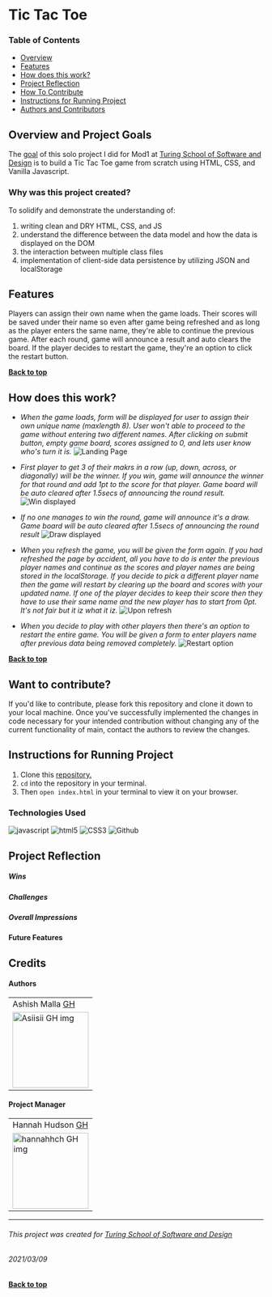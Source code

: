 # Tic Tac Toe

### Table of Contents
- [Overview](#overview-and-project-goals)
- [Features](#features)
- [How does this work?](#how-does-this-work)
- [Project Reflection](#project-reflection)
- [How To Contribute](#want-to-contribute)
- [Instructions for Running Project](#Instructions-for-running-project)
- [Authors and Contributors](#credits)

## Overview and Project Goals
The [goal](https://frontend.turing.io/projects/module-1/tic-tac-toe-solo.html) of this solo project I did for Mod1 at [Turing School of Software and Design](https://turing.io/) is to build a Tic Tac Toe game from scratch using HTML, CSS, and Vanilla Javascript.

### Why was this project created?
To solidify and demonstrate the understanding of:
1. writing clean and DRY HTML, CSS, and JS
2. understand the difference between the data model and how the data is displayed on the DOM
3. the interaction between multiple class files
4. implementation of client-side data persistence by utilizing JSON and localStorage

## Features
Players can assign their own name when the game loads. Their scores will be saved under their name so even after game being refreshed and as long as the player enters the same name, they're able to continue the previous game. After each round, game will announce a result and auto clears the board. If the player decides to restart the game, they're an option to click the restart button.

**[Back to top](#table-of-contents)**

## How does this work?
- *When the game loads, form will be displayed for user to assign their own unique name (maxlength 8). User won't able to proceed to the game without entering two different names. After clicking on submit button, empty game board, scores assigned to 0, and lets user know who's turn it is.*
![Landing Page](readme-img-folder/landing-pg.gif)

- *First player to get 3 of their makrs in a row (up, down, across, or diagonally) will be the winner. If you win, game will announce the winner for that round and add 1pt to the score for that player. Game board will be auto cleared after 1.5secs of announcing the round result.*
![Win displayed](readme-img-folder/wins.gif)

- *If no one manages to win the round, game will announce it's a draw. Game board will be auto cleared after 1.5secs of announcing the round result*
![Draw displayed](readme-img-folder/draws.gif)

- *When you refresh the game, you will be given the form again. If you had refreshed the page by accident, all you have to do is enter the previous player names and continue as the scores and player names are being stored in the localStorage. If you decide to pick a different player name then the game will restart by clearing up the board and scores with your updated name. If one of the player decides to keep their score then they have to use their same name and the new player has to start from 0pt. It's not fair but it iz what it iz.*
![Upon refresh](readme-img-folder/refresh.gif)

- *When you decide to play with other players then there's an option to restart the entire game. You will be given a form to enter players name after previous data being removed completely.*
![Restart option](readme-img-folder/restart.gif)

**[Back to top](#table-of-contents)**

## Want to contribute?
If you'd like to contribute, please fork this repository and clone it down to your local machine. Once you've successfully implemented the changes in code necessary for your intended contribution without changing any of the current functionality of main, contact the authors to review the changes.

## Instructions for Running Project
1. Clone this [repository.](https://github.com/asiisii/tic-tac-toe)
2. `cd` into the repository in your terminal.
3. Then `open index.html` in your terminal to view it on your browser.

### Technologies Used
<p align="left">
  <img src="https://img.shields.io/badge/javascript%20-%23323330.svg?&style=for-the-badge&logo=javascript&logoColor=%23F7DF1E" alt="javascript" />
  <img src="https://img.shields.io/badge/html5%20-%23E34F26.svg?&style=for-the-badge&logo=html5&logoColor=white" alt="html5"/>
  <img src="https://img.shields.io/badge/css3%20-%231572B6.svg?&style=for-the-badge&logo=css3&logoColor=white" alt="CSS3"/>
  <img src="https://img.shields.io/badge/GitHub-100000?style=for-the-badge&logo=github&logoColor=white" alt="Github" />
</p>

## Project Reflection

##### Wins

##### Challenges

##### Overall Impressions

#### Future Features
## Credits
#### Authors
<table>
    <tr>
        <td> Ashish Malla <a href="https://github.com/asiisii">GH</td>
    </tr>
    </tr>
    <td><img src="https://avatars.githubusercontent.com/u/36644181?s=400&u=bac07fd62de7d01a09ce8f27f88590d5caa202df&v=4" alt="Asiisii GH img"
 width="150" height="auto" /></td>
    </tr>
</table>

#### Project Manager
<table>
    <tr>
         <td> Hannah Hudson <a href="https://github.com/hannahhch">GH</td>
    </tr>
    </tr>
    <td><img src="https://avatars.githubusercontent.com/u/26528259?s=400&u=fa83afc7263cd5ba9b3a9f07e8ae78543c359063&v=4" alt="hannahhch GH img"
 width="150" height="auto" /></td>
</tr>
</table>

**************************************************************************
###### This project was created for [Turing School of Software and Design](https://turing.io/)
###### 2021/03/09
**[Back to top](#table-of-contents)**
